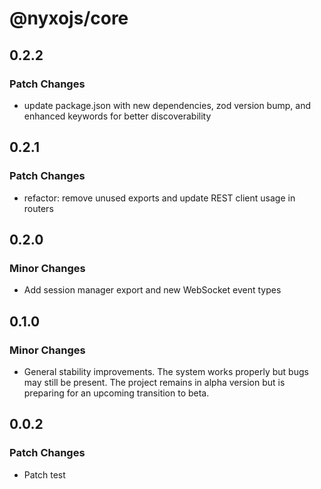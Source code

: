 # @nyxojs/core

## 0.2.2

### Patch Changes

- update package.json with new dependencies, zod version bump, and enhanced keywords for better discoverability

## 0.2.1

### Patch Changes

- refactor: remove unused exports and update REST client usage in routers

## 0.2.0

### Minor Changes

- Add session manager export and new WebSocket event types

## 0.1.0

### Minor Changes

- General stability improvements. The system works properly but bugs may still be present. The project remains in alpha version but is preparing for an upcoming transition to beta.

## 0.0.2

### Patch Changes

- Patch test
